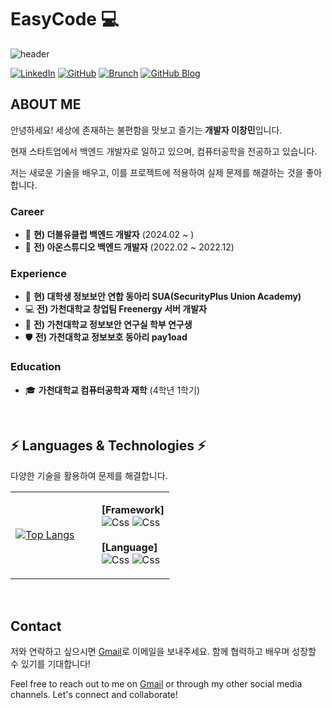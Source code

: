 # EasyCode 💻

![header](https://capsule-render.vercel.app/api?type=waving&color=gradient&height=200&section=header&text=EeeasyCode&fontSize=70)


[![LinkedIn](https://img.shields.io/badge/-LinkedIn-blue?style=flat-square&logo=Linkedin&logoColor=white&link=https://www.linkedin.com/in/창민-이-5300842a6/)](https://www.linkedin.com/in/yourprofile/)
[![GitHub](https://img.shields.io/github/followers/EeeasyCode?label=Follow&style=social)](https://github.com/EeeasyCode)
[![Brunch](https://img.shields.io/badge/-Brunch-black?style=flat-square&logo=brunch&logoColor=white&link=https://brunch.co.kr/@@312b5fefb78e448)](https://brunch.co.kr/@@312b5fefb78e448)
[![GitHub Blog](https://img.shields.io/badge/-GitHub%20Blog-181717?style=flat-square&logo=github&logoColor=white&link=https://yourusername.github.io/)](https://EeeasyCode.github.io/)

## ABOUT ME

안녕하세요! 세상에 존재하는 불편함을 맛보고 즐기는 **개발자 이창민**입니다. 

현재 스타트업에서 백엔드 개발자로 일하고 있으며, 컴퓨터공학을 전공하고 있습니다.

저는 새로운 기술을 배우고, 이를 프로젝트에 적용하여 실제 문제를 해결하는 것을 좋아합니다. 

### Career
- 💼 **현) 더블유클럽 백엔드 개발자** (2024.02 ~ )
- 🏢 **전) 아온스튜디오 백엔드 개발자** (2022.02 ~ 2022.12)

### Experience
- 🔐 **현) 대학생 정보보안 연합 동아리 SUA(SecurityPlus Union Academy)**
- 💻 **전) 가천대학교 창업팀 Freenergy 서버 개발자**
- 🏫 **전) 가천대학교 정보보안 연구실 학부 연구생**
- 🛡️ **전) 가천대학교 정보보호 동아리 pay1oad**

### Education
- 🎓 **가천대학교 컴퓨터공학과 재학** (4학년 1학기)

<br>

## ⚡️ Languages & Technologies ⚡️
다양한 기술을 활용하여 문제를 해결합니다.
<table>
  <tr>
    <td>
      <a href="https://github.com/eeeasycode">
        <img src="https://github-readme-stats.vercel.app/api/top-langs/?username=eeeasycode&hide=HTML,css,EJS,Python,javascript,C++&layout=compact&theme=tokyonight" alt="Top Langs" />
      </a>
    </td>
    <td>
      <ul>
        <Strong> [Framework] </Strong> <br> <img alt="Css" src ="https://img.shields.io/badge/NestJS-E0234E.svg?&style=for-the-badge&logo=NestJS&logoColor=white"/> <img alt="Css" src ="https://img.shields.io/badge/SpringBoot-6DB33F?&style=for-the-badge&logo=SpringBoot&logoColor=white"/>
        <br><br>
        <Strong> [Language] </Strong> <br> <img alt="Css" src ="https://img.shields.io/badge/Typescript-3178C6.svg?&style=for-the-badge&logo=Typescript&logoColor=white"/> <img alt="Css" src ="https://img.shields.io/badge/Kotlin-7F52FF.svg?&style=for-the-badge&logo=Kotlin&logoColor=white"/>
      </ul>
    </td>
  </tr>
</table>

<br>

## Contact

저와 연락하고 싶으시면 [Gmail](mailto:your-email@gmail.com)로 이메일을 보내주세요. 함께 협력하고 배우며 성장할 수 있기를 기대합니다!

Feel free to reach out to me on [Gmail](mailto:your-email@gmail.com) or through my other social media channels. Let's connect and collaborate!

